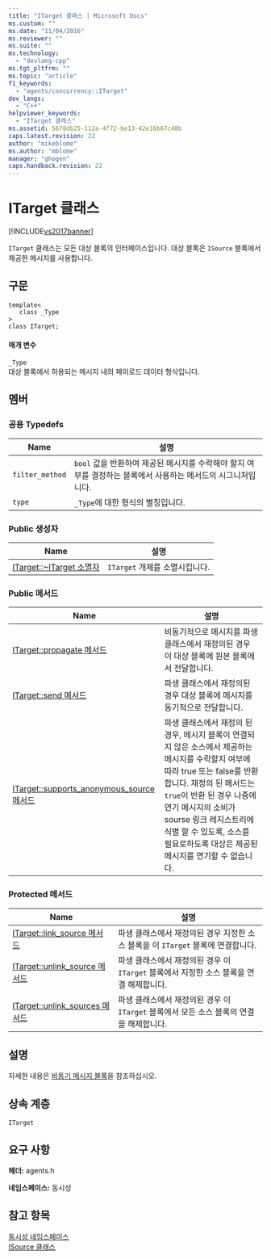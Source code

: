 ```yaml
---
title: "ITarget 클래스 | Microsoft Docs"
ms.custom: ""
ms.date: "11/04/2016"
ms.reviewer: ""
ms.suite: ""
ms.technology: 
  - "devlang-cpp"
ms.tgt_pltfrm: ""
ms.topic: "article"
f1_keywords: 
  - "agents/concurrency::ITarget"
dev_langs: 
  - "C++"
helpviewer_keywords: 
  - "ITarget 클래스"
ms.assetid: 5678db25-112a-4f72-be13-42e16b67c48b
caps.latest.revision: 22
author: "mikeblome"
ms.author: "mblome"
manager: "ghogen"
caps.handback.revision: 22
---
```

# ITarget 클래스
[!INCLUDE[vs2017banner](../../../assembler/inline/includes/vs2017banner.md)]

`ITarget` 클래스는 모든 대상 블록의 인터페이스입니다.  대상 블록은 `ISource` 블록에서 제공한 메시지를 사용합니다.  
  
## 구문  
  
```  
template<  
   class _Type  
>  
class ITarget;  
```  
  
#### 매개 변수  
 `_Type`  
 대상 블록에서 허용되는 메시지 내의 페이로드 데이터 형식입니다.  
  
## 멤버  
  
### 공용 Typedefs  
  
|Name|설명|  
|----------|--------|  
|`filter_method`|`bool` 값을 반환하여 제공된 메시지를 수락해야 할지 여부를 결정하는 블록에서 사용하는 메서드의 시그니처입니다.|  
|`type`|`_Type`에 대한 형식의 별칭입니다.|  
  
### Public 생성자  
  
|Name|설명|  
|----------|--------|  
|[ITarget::~ITarget 소멸자](../Topic/ITarget::~ITarget%20Destructor.md)|`ITarget` 개체를 소멸시킵니다.|  
  
### Public 메서드  
  
|Name|설명|  
|----------|--------|  
|[ITarget::propagate 메서드](../Topic/ITarget::propagate%20Method.md)|비동기적으로 메시지를 파생 클래스에서 재정의된 경우 이 대상 블록에 원본 블록에서 전달합니다.|  
|[ITarget::send 메서드](../Topic/ITarget::send%20Method.md)|파생 클래스에서 재정의된 경우 대상 블록에 메시지를 동기적으로 전달합니다.|  
|[ITarget::supports\_anonymous\_source 메서드](../Topic/ITarget::supports_anonymous_source%20Method.md)|파생 클래스에서 재정의 된 경우, 메시지 블록이 연결되지 않은 소스에서 제공하는 메시지를 수락할지 여부에 따라 true 또는 false를 반환합니다.  재정의 된 메서드는 `true`이 반환 된 경우 나중에 연기 메시지의 소비가 sourse 링크 레지스트리에 식별 할 수 있도록, 소스를 필요로하도록 대상은 제공된 메시지를 연기할 수 없습니다.|  
  
### Protected 메서드  
  
|Name|설명|  
|----------|--------|  
|[ITarget::link\_source 메서드](../Topic/ITarget::link_source%20Method.md)|파생 클래스에서 재정의된 경우 지정한 소스 블록을 이 `ITarget` 블록에 연결합니다.|  
|[ITarget::unlink\_source 메서드](../Topic/ITarget::unlink_source%20Method.md)|파생 클래스에서 재정의된 경우 이 `ITarget` 블록에서 지정한 소스 블록을 연결 해제합니다.|  
|[ITarget::unlink\_sources 메서드](../Topic/ITarget::unlink_sources%20Method.md)|파생 클래스에서 재정의된 경우 이 `ITarget` 블록에서 모든 소스 블록의 연결을 해제합니다.|  
  
## 설명  
 자세한 내용은 [비동기 메시지 블록](../../../parallel/concrt/asynchronous-message-blocks.md)을 참조하십시오.  
  
## 상속 계층  
 `ITarget`  
  
## 요구 사항  
 **헤더:** agents.h  
  
 **네임스페이스:** 동시성  
  
## 참고 항목  
 [동시성 네임스페이스](../../../parallel/concrt/reference/concurrency-namespace.md)   
 [ISource 클래스](../../../parallel/concrt/reference/isource-class.md)
